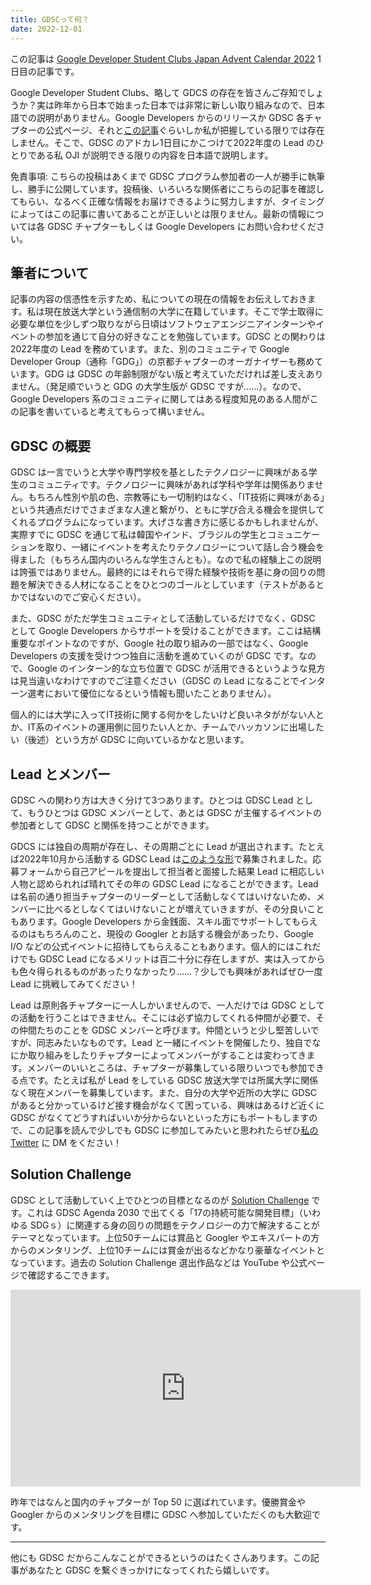 ```yaml
---
title: GDSCって何？
date: 2022-12-01
---
```


この記事は [Google Developer Student Clubs Japan Advent Calendar 2022](https://qiita.com/advent-calendar/2022/gdsc-jp) 1日目の記事です。

Google Developer Student Clubs、略して GDCS の存在を皆さんご存知でしょうか？実は昨年から日本で始まった日本では非常に新しい取り組みなので、日本語での説明がありません。Google Developers からのリリースか GDSC 各チャプターの公式ページ、それと[この記事](https://1e100.4watcher365.dev/google-cloud/other-googles/google-developer-student-clubs/)ぐらいしか私が把握している限りでは存在しません。そこで、GDSC のアドカレ1日目にかこつけて2022年度の Lead のひとりである私 OJI が説明できる限りの内容を日本語で説明します。

免責事項: こちらの投稿はあくまで GDSC プログラム参加者の一人が勝手に執筆し、勝手に公開しています。投稿後、いろいろな関係者にこちらの記事を確認してもらい、なるべく正確な情報をお届けできるように努力しますが、タイミングによってはこの記事に書いてあることが正しいとは限りません。最新の情報については各 GDSC チャプターもしくは Google Developers にお問い合わせください。

## 筆者について

記事の内容の信憑性を示すため、私についての現在の情報をお伝えしておきます。私は現在放送大学という通信制の大学に在籍しています。そこで学士取得に必要な単位を少しずつ取りながら日頃はソフトウェアエンジニアインターンやイベントの参加を通じて自分の好きなことを勉強しています。GDSC との関わりは2022年度の Lead を務めています。また、別のコミュニティで Google Developer Group（通称「GDG」）の京都チャプターのオーガナイザーも務めています。GDG は GDSC の年齢制限がない版と考えていただければ差し支えありません。（発足順でいうと GDG の大学生版が GDSC ですが……）。なので、Google Developers 系のコミュニティに関してはある程度知見のある人間がこの記事を書いていると考えてもらって構いません。

## GDSC の概要

GDSC は一言でいうと大学や専門学校を基としたテクノロジーに興味がある学生のコミュニティです。テクノロジーに興味があれば学科や学年は関係ありません。もちろん性別や肌の色、宗教等にも一切制約はなく、「IT技術に興味がある」という共通点だけでさまざまな人達と繋がり、ともに学び合える機会を提供してくれるプログラムになっています。大げさな書き方に感じるかもしれませんが、実際すでに GDSC を通じて私は韓国やインド、ブラジルの学生とコミュニケーションを取り、一緒にイベントを考えたりテクノロジーについて話し合う機会を得ました（もちろん国内のいろんな学生さんとも）。なので私の経験上この説明は誇張ではありません。最終的にはそれらで得た経験や技術を基に身の回りの問題を解決できる人材になることをひとつのゴールとしています（テストがあるとかではないのでご安心ください）。

また、GDSC がただ学生コミュニティとして活動しているだけでなく、GDSC として Google Developers からサポートを受けることができます。ここは結構重要なポイントなのですが、Google 社の取り組みの一部ではなく、Google Developers の支援を受けつつ独自に活動を進めていくのが GDSC です。なので、Google のインターン的な立ち位置で GDSC が活用できるというような見方は見当違いなわけですのでご注意ください（GDSC の Lead になることでインターン選考において優位になるという情報も聞いたことありません）。

個人的には大学に入ってIT技術に関する何かをしたいけど良いネタががない人とか、IT系のイベントの運用側に回りたい人とか、チームでハッカソンに出場したい（後述）という方が GDSC に向いているかなと思います。

## Lead とメンバー

GDSC への関わり方は大きく分けて3つあります。ひとつは GDSC Lead として、もうひとつは GDSC メンバーとして、あとは GDSC が主催するイベントの参加者として GDSC と関係を持つことができます。

GDCS には独自の周期が存在し、その周期ごとに Lead が選出されます。たとえば2022年10月から活動する GDSC Lead は[このような形](https://developers-jp.googleblog.com/2022/04/gdsc-leads-22-23.html)で募集されました。応募フォームから自己アピールを提出して担当者と面接した結果 Lead に相応しい人物と認められれば晴れてその年の GDSC Lead になることができます。Lead は名前の通り担当チャプターのリーダーとして活動しなくてはいけないため、メンバーに比べるとしなくてはいけないことが増えていきますが、その分良いこともあります。Google Developers から金銭面、スキル面でサポートしてもらえるのはもちろんのこと、現役の Googler とお話する機会があったり、Google I/O などの公式イベントに招待してもらえることもあります。個人的にはこれだけでも GDSC Lead になるメリットは百二十分に存在しますが、実は入ってからも色々得られるものがあったりなかったり……？少しでも興味があればぜひ一度 Lead に挑戦してみてください！

Lead は原則各チャプターに一人しかいませんので、一人だけでは GDSC としての活動を行うことはできません。そこには必ず協力してくれる仲間が必要で、その仲間たちのことを GDSC メンバーと呼びます。仲間というと少し堅苦しいですが、同志みたいなものです。Lead と一緒にイベントを開催したり、独自でなにか取り組みをしたりチャプターによってメンバーがすることは変わってきます。メンバーのいいところは、チャプターが募集している限りいつでも参加できる点です。たとえば私が Lead をしている GDSC 放送大学では所属大学に関係なく現在メンバーを募集しています。また、自分の大学や近所の大学に GDSC があると分かっているけど接す機会がなくて困っている、興味はあるけど近くに GDSC がなくてどうすればいいか分からないといった方にもポートもしますので、この記事を読んで少しでも GDSC に参加してみたいと思われたらぜひ[私の Twitter](https://twitter.com/oldbigbuddha) に DM をください！

## Solution Challenge

GDSC として活動していく上でひとつの目標となるのが [Solution Challenge](https://developers.google.com/community/gdsc-solution-challenge) です。これは GDSC Agenda 2030 で出てくる「17の持続可能な開発目標」（いわゆる SDGｓ）に関連する身の回りの問題をテクノロジーの力で解決することがテーマとなっています。上位50チームには賞品と Googler やエキスパートの方からのメンタリング、上位10チームには賞金が出るなどかなり豪華なイベントとなっています。過去の Solution Challenge 選出作品などは YouTube や公式ページで確認するこできます。

<iframe width="560" height="315" src="https://www.youtube.com/embed/PHpveYiS0OQ" title="YouTube video player" frameborder="0" allow="accelerometer; autoplay; clipboard-write; encrypted-media; gyroscope; picture-in-picture" allowfullscreen></iframe>

昨年ではなんと国内のチャプターが Top 50 に選ばれています。優勝賞金や Googler からのメンタリングを目標に GDSC へ参加していただくのも大歓迎です。

---

他にも GDSC だからこんなことができるというのはたくさんあります。この記事があなたと GDSC を繋ぐきっかけになってくれたら嬉しいです。
